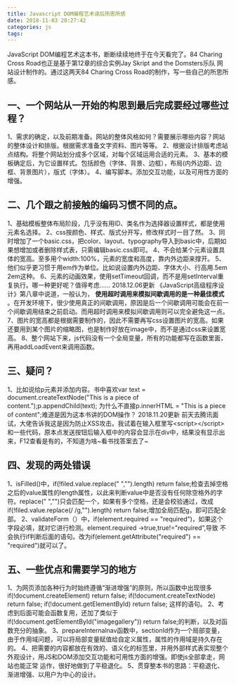 ```yaml
---
title: Javascript DOM编程艺术读后所思所感
date: 2018-11-03 20:27:42
categories: js
tags:
---
```

JavaScript DOM编程艺术这本书，断断续续地终于在今天看完了。84 Charing Cross Road也正是基于第12章的综合实例Jay Skript and the Domsters乐队
网站设计制作的。通过这两天84 Charing Cross Road的制作，写一些自己的所思所感。
<!--more-->
## 一、一个网站从一开始的构思到最后完成要经过哪些过程？
1、需求的确定，以及前期准备。网站的整体风格如何？需要展示哪些内容？网站的整体设计和排版。根据需求准备文字资料、图片等等。
2、根据设计排版考虑站点结构。将整个网站划分成多个区域，对每个区域运用合适的元素。
3、基本的模板确定后，为它设置样式。包括颜色（字体、背景、边框），布局(内外边距、边框、背景图片），版式（字体）。
4、编写脚本。添加交互功能，以及可用性方面的增强。

## 二、几个跟之前接触的编码习惯不同的点。
1、基础模板整体布局阶段，几乎没有用ID、类名作为选择器设置样式，都是使用元素名选择。
2、css按颜色、样式、版式分开写，修改样式时一目了然。
3、同时增加了一个basic.css，把color、layout、typography导入到basic中，后期如果想增加或者删除样式表，只需编辑basic.css即可。
4、不会给某个元素设置具体的宽高。至多用个width:100%，元素的宽度和高度，靠内外边距来撑开。
5、他们似乎更习惯于用em作为单位。比如说设置内外边距、字体大小、行高用.5em 2em这种。
6、元素的动画效果，使用setTimeout回调，而不是用setInterval重复执行。哪一种更好呢？值得考虑......
2018.12.06更新
《JavaScript高级程序设计》第八章中说道，一般认为， **使用超时调用来模拟间歇调用的是一种最佳模式** 。在开发环境下，很少使用真正的间歇调用，原因是后一个间歇调用可能会在前一个间歇调用结束之前启动。而用超时调用来模拟间歇调用则可以完全避免这一点。
7、图片的宽高都是根据需要制作的，因此不需要再写css设置图片的宽高。如果还要用到某个图片的缩略图，也是制作好放在image中，而不是通过css来设置宽高。
8、整个网站下来，js代码没有一个全局变量，所有的功能都写在函数里面，再用addLoadEvent来调用函数。

## 三、疑问？
1、比如说给p元素并添加内容。书中喜欢var text = document.createTextNode("This is a piece of content.");p.appendChild(text);
为什么不直接p.innerHTML = "This is a piece of content";难道是因为这本书讲的DOM操作？
2018.11.20更新
前天去腾讯面试，大佬告诉我这是因为防止XSS攻击。我试着在输入框里写&lt;script>&lt;/script>和一些代码，原本点发送按钮后输入框中的内容会显示在div中，结果没有显示出来，F12查看是有的，不知道为啥~看书找答案去了~

## 四、发现的两处错误
1、isFilled()中，if(!filed.value.replace(" ","").length) return false;检查去掉空格之后的value属性的length属性，以此来判断value中是否没有任何除空格外的字符。replace(" ","")只会匹配一个，如果有多个空格，还是会校验通过，改成if(!filed.value.replace(/ /g,"").length) return false;增加全局匹配g，即可匹配全部。
2、validateForm（）中，if(element.required == "required")，如果这个字段必填，就对它进行检测。element.required ->true,true!="required”,导致
不会执行if判断后面的语句。改为if(element.getAttribute("required") == "required")就可以了。

 ## 五、一些优点和需要学习的地方
 1、为网页添加各种行为时始终遵循“渐进增强”的原则，所以函数中出现很多
 if(!document.createElement) return false;
 if(!document.createTextNode) return false;
 if(!document.getElementById) return false;
 这样的语句。
 2、考虑到后面可能会函数复用，还加了类似于 if(!document.getElementById("imagegallery")) return false;的判断，以及对函数充分的抽象。
 3、prepareInternalnav函数中，sectionId作为一个局部变量，由于作用域问题，可以将局部变量赋值给自定义属性，属性的作用域是持久存在的。
 4、把需要的内容都放在有效的、语义化的标签里，并用外部样式表实现整个外观设计，用JS和DOM添加交互功能和可用性方面的增强。即使js全部拿走，网站也能正常
 运作，很好地做到了平稳退化。
 5、贯穿整本书的思路：平稳退化、渐进增强、以用户为中心的设计。